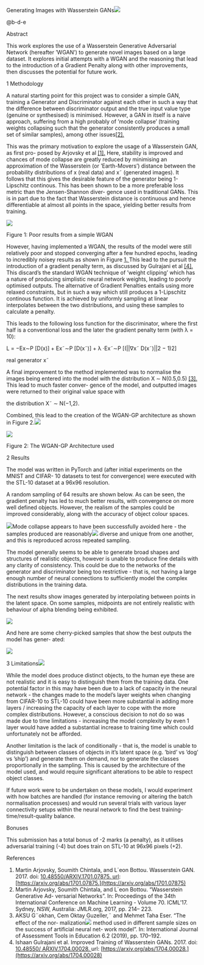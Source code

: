 ﻿Generating Images with Wasserstein GANs![](figures/Aspose.Words.235121bd-5556-4926-818d-c214bf8dcc5f.001.png)

@b-d-e

Abstract

This work explores the use of a Wasserstein Generative Adversarial Network (hereafter ’WGAN’) to generate novel images based on a large dataset. It explores initial attempts with a WGAN and the reasoning that lead to the introduction of a Gradient Penalty along with other improvements, then discusses the potential for future work.

1  Methodology

A natural starting point for this project was to consider a simple GAN, training a Generator and Discriminator against each other in such a way that the difference between discriminator output and the true input value type (genuine or synthesised) is minimised. However, a GAN in itself is a naive approach, suffering from a high probably of ’mode collapse’ (training weights collapsing such that the generator consistently produces a small set of similar samples), among other issues[[2\].](#_page3_x108.00_y688.24)

This was the primary motivation to explore the usage of a Wasserstein GAN, as first pro- posed by Arjovsky et al [\[1\].](#_page3_x108.00_y662.14) Here, stability is improved and chances of mode collapse are greatly reduced by minimising an approximation of the Wasserstein (or ’Earth-Movers’) distance between the probability distributions of x (real data) and x˜ (generated images). It follows that this gives the desirable feature of the generator being 1-Lipschitz continous. This has been shown to be a more preferable loss metric than the Jensen-Shannon diver- gence used in traditional GANs. This is in part due to the fact that Wasserstein distance is continuous and hence differentiable at almost all points in the space, yielding better results from training.

![](figures/Aspose.Words.235121bd-5556-4926-818d-c214bf8dcc5f.002.png)

Figure 1: Poor results from a simple WGAN

However, having implemented a WGAN, the results of the model were still relatively poor and stopped converging after a few hundred epochs, leading to incredibly noisey results as shown in Figure [1. ](#_page0_x108.00_y457.79)This lead to the pursuit the introduction of a gradient penalty term, as discussed by Gulrajani et al [\[4\]. ](#_page4_x108.00_y128.63)This discard’s the standard WGAN technique of ’weight clipping’ which has a nature of producing simplistic neural network weights, leading to poorly optimised outputs. The alternative of Gradient Penalties entails using more relaxed constraints, but in such a way which still produces a 1-Lipschitz continous function. It is achieved by uniformly sampling at linear interpolates between the two distributions, and using these samples to calculate a penalty.

This leads to the following loss function for the discriminator, where the first half is a conventional loss and the later the gradient penalty term (with λ = 10):

L = −Ex∼P [D(x)] + Ex˜∼P [D(x˜)] + λ ·Ex˜∼P [(||∇x˜ D(x˜)||2 − 1)2]

real generator x˜

A final improvement to the method implemented was to normalise the images being entered into the model with the distribution X ∼ N(0.5,0.5) [\[3\].](#_page4_x108.00_y81.86) This lead to much faster conver- gence of the model, and outputted images were returned to their original value space with

the distribution X˜ ∼ N(−1,2).

Combined, this lead to the creation of the WGAN-GP architecture as shown in Figure 2.![](figures/Aspose.Words.235121bd-5556-4926-818d-c214bf8dcc5f.001.png)

![](figures/Aspose.Words.235121bd-5556-4926-818d-c214bf8dcc5f.003.png)

Figure 2: The WGAN-GP Architecture used

2  Results

The model was written in PyTorch and (after initial experiments on the MNIST and CIFAR- 10 datasets to test for convergence) were executed with the STL-10 dataset at a 96x96 resolution.

A random sampling of 64 results are shown below. As can be seen, the gradient penalty has led to much better results, with convergence on more well defined objects. However, the realism of the samples could be improved considerably, along with the accuracy of object colour spaces.

![](figures/Aspose.Words.235121bd-5556-4926-818d-c214bf8dcc5f.004.png)Mode collapse appears to have been successfully avoided here - the samples produced are reasonably![](Aspose.Words.235121bd-5556-4926-818d-c214bf8dcc5f.001.png) diverse and unique from one another, and this is reproduced across repeated sampling.

The model generally seems to be able to generate broad shapes and structures of realistic objects, however is unable to produce fine details with any clarity of consistency. This could be due to the networks of the generator and discriminator being too restrictive - that is, not having a large enough number of neural connections to sufficiently model the complex distributions in the training data.

The next results show images generated by interpolating between points in the latent space. On some samples, midpoints are not entirely realistic with behaviour of alpha blending being exhibited.

![](figures/Aspose.Words.235121bd-5556-4926-818d-c214bf8dcc5f.005.png)

And here are some cherry-picked samples that show the best outputs the model has gener- ated:

![](figures/Aspose.Words.235121bd-5556-4926-818d-c214bf8dcc5f.006.png)

3  Limitations![](figures/Aspose.Words.235121bd-5556-4926-818d-c214bf8dcc5f.001.png)

While the model does produce distinct objects, to the human eye these are not realistic and it is easy to distinguish them from the training data. One potential factor in this may have been due to a lack of capacity in the neural network - the changes made to the model’s layer weights when changing from CIFAR-10 to STL-10 could have been more substantial in adding more layers / increasing the capacity of each layer to cope with the more complex distributions. However, a conscious decision to not do so was made due to time limitations - increasing the model complexity by even 1 layer would have added a substantial increase to training time which could unfortunately not be afforded.

Another limitation is the lack of conditionally - that is, the model is unable to distinguish between classes of objects in it’s latent space (e.g. ’bird’ vs ’dog’ vs ’ship’) and generate them on demand, nor to generate the classes proportionally in the sampling. This is caused by the architecture of the model used, and would require significant alterations to be able to respect object classes.

If future work were to be undertaken on these models, I would experiment with how batches are handled (for instance removing or altering the batch normalisation processes) and would run several trials with various layer connectivity setups within the neural network to find the best training-time/result-quality balance.

Bonuses

This submission has a total bonus of -2 marks (a penalty), as it utilises adversarial training (-4) but does train on STL-10 at 96x96 pixels (+2).

References

1. Martin Arjovsky, Soumith Chintala, and L´eon Bottou. Wasserstein GAN. 2017. doi: [10.48550/ARXIV.1701.07875. url](https://doi.org/10.48550/ARXIV.1701.07875): [https://arxiv.org/abs/1701.07875.](https://arxiv.org/abs/1701.07875)
2. Martin Arjovsky, Soumith Chintala, and L´eon Bottou. “Wasserstein Generative Ad- versarial Networks”. In: Proceedings of the 34th International Conference on Machine Learning - Volume 70. ICML’17. Sydney, NSW, Australia: JMLR.org, 2017, pp. 214– 223.
3. AKSU G¨okhan, Cem Oktay Guzeller,¨ and Mehmet Taha Eser. “The effect of the nor- malization![](Aspose.Words.235121bd-5556-4926-818d-c214bf8dcc5f.001.png) method used in different sample sizes on the success of artificial neural net- work model”. In: International Journal of Assessment Tools in Education 6.2 (2019), pp. 170–192.
4. Ishaan Gulrajani et al. Improved Training of Wasserstein GANs. 2017. doi: [10.48550/ ARXIV.1704.00028. ](https://doi.org/10.48550/ARXIV.1704.00028)url: [https://arxiv.org/abs/1704.00028.](https://arxiv.org/abs/1704.00028)

